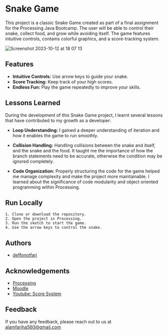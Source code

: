 # Snake Game
This project is a classic Snake Game created as part of a final assignment for the Processing Java Bootcamp. The user will be able to control their snake, collect food, and grow while avoiding itself. The game features intuitive controls, contains colorful graphics, and a score-tracking system. 

![Screenshot 2023-10-12 at 18 07 13](https://github.com/deffonotfari/snakeGame/assets/105233354/cc91225c-840f-4526-803b-96d3673009b2)

## Features
- **Intuitive Controls:** Use arrow keys to guide your snake.
- **Score Tracking:** Keep track of your high scores.
- **Endless Fun:** Play the game repeatedly to improve your skills.
  
## Lessons Learned
During the development of this Snake Game project, I learnt several lessons that have contributed to my growth as a developer:

-  **Loop Understanding:** I gained a deeper understanding of iteration and how it enables the game to run smoothly. 

- **Collision Handling:** Handling collisions between the snake and itself, and the snake and the food. It taught me the importance of how the branch statements need to be accurate, otherwise the condition may be ignored completely.

- **Code Organization:** Properly structuring the code for the game helped me manage complexity and make the project more maintainable. I learned about the significance of code modularity and object oriented programming within Processing.

## Run Locally
    1. Clone or download the repository.
    2. Open the project in Processing.
    3. Run the sketch to start the game.
    4. Use the arrow keys to control the snake.


## Authors

- [deffonotfari](https://github.com/deffonotfari)


## Acknowledgements

 - [Processing](https://processing.org/reference) 
 - [Moodle](https://moodle4.city.ac.uk/course/view.php?id=6081) 
 - [Youtube: Score System](https://youtu.be/p3x9GzC-vQ0?si=7a-L-wtrZTdKbsAQ)

## Feedback

If you have any feedback, please reach out to us at alamfariha560@gmail.com
